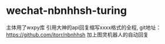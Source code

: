# wechat-nbnhhsh-turing
主体用了wxpy库
引用大神的api回复缩写xxxx格式的全程,
git地址：https://github.com/itorr/nbnhhsh
加上图灵机器人的自动回复
